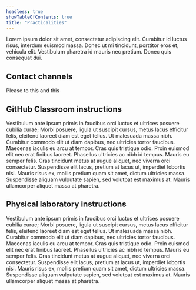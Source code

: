 ```yaml
---
headless: true
showTableOfContents: true
title: "Practicalities"
---
```


Lorem ipsum dolor sit amet, consectetur adipiscing elit. Curabitur id luctus risus, interdum euismod massa. Donec ut mi tincidunt, porttitor eros et, vehicula elit. Vestibulum pharetra id mauris nec pretium. Donec quis consequat dui.

## Contact channels

Please to this and this

## GitHub Classroom instructions


Vestibulum ante ipsum primis in faucibus orci luctus et ultrices posuere cubilia curae; Morbi posuere, ligula ut suscipit cursus, metus lacus efficitur felis, eleifend laoreet diam est eget tellus. Ut malesuada massa nibh. Curabitur commodo elit ut diam dapibus, nec ultricies tortor faucibus. Maecenas iaculis eu arcu at tempor. Cras quis tristique odio. Proin euismod elit nec erat finibus laoreet. Phasellus ultricies ac nibh id tempus. Mauris eu semper felis. Cras tincidunt metus at augue aliquet, nec viverra orci consectetur. Suspendisse elit lacus, pretium at lacus ut, imperdiet lobortis nisi. Mauris risus ex, mollis pretium quam sit amet, dictum ultricies massa. Suspendisse aliquam vulputate sapien, sed volutpat est maximus at. Mauris ullamcorper aliquet massa at pharetra.


## Physical laboratory instructions

Vestibulum ante ipsum primis in faucibus orci luctus et ultrices posuere cubilia curae; Morbi posuere, ligula ut suscipit cursus, metus lacus efficitur felis, eleifend laoreet diam est eget tellus. Ut malesuada massa nibh. Curabitur commodo elit ut diam dapibus, nec ultricies tortor faucibus. Maecenas iaculis eu arcu at tempor. Cras quis tristique odio. Proin euismod elit nec erat finibus laoreet. Phasellus ultricies ac nibh id tempus. Mauris eu semper felis. Cras tincidunt metus at augue aliquet, nec viverra orci consectetur. Suspendisse elit lacus, pretium at lacus ut, imperdiet lobortis nisi. Mauris risus ex, mollis pretium quam sit amet, dictum ultricies massa. Suspendisse aliquam vulputate sapien, sed volutpat est maximus at. Mauris ullamcorper aliquet massa at pharetra.

